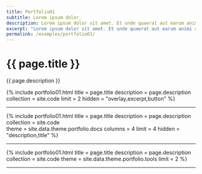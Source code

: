 ```yaml
---
title: Portfolio01
subtitle: Lorem ipsum dolor.
description: Lorem ipsum dolor sit amet. Et unde quaerat aut earum animi aut explicabo saepe qui quibusdam accusamus ut velit asperiores vel natus temporibus. Qui sapiente saepe qui totam saepe est suscipit quia vel error provident cum omnis eius aut galisum rem nulla dolor? Qui internos voluptas est nulla odit est temporibus expedita eos quidem cumque. Ea voluptates eligendi quo rerum libero et molestiae harum vel fugit magni et cupiditate optio At quia consequuntur ut exercitationem laboriosam. Cum blanditiis voluptatibus At amet sunt At quia deleniti id quibusdam neque ut odio placeat.
excerpt: "Lorem ipsum dolor sit amet. Et unde quaerat aut earum animi aut explicabo saepe qui quibusdam accusamus ut velit asperiores vel natus temporibus."
permalink: /examples/portfolio01/
---
```


<h1>{{ page.title }}</h1>
<p class = "text-justify">{{ page.description }}</p>

{% include portfolio01.html     title = page.title 
                                description = page.description 
                                collection = site.code 
                                limit = 2 
                                hidden = "overlay,excerpt,button" %}
<hr/>

{% include portfolio01.html     title = page.title 
                                description = page.description 
                                collection = site.code  
                                theme = site.data.theme.portfolio.docs 
                                columns = 4 
                                limit = 4 
                                hidden = "description,title" %}
<hr/>

{% include portfolio01.html     title = page.title 
                                description = page.description 
                                collection = site.code 
                                theme = site.data.theme.portfolio.tools 
                                limit = 2 %}
<hr/>

